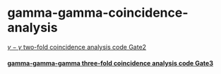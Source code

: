 # gamma-gamma-coincidence-analysis
[$\gamma-\gamma$ two-fold coincidence analysis code Gate2](https://github.com/zhihuanli/gamma-gamma-coincidence-analysis/blob/master/Gate2/Readme.md) 
#### [gamma-gamma-gamma three-fold coincidence analysis code Gate3](https://github.com/zhihuanli/gamma-gamma-coincidence-analysis/blob/master/Gate3/Readme.md) 
